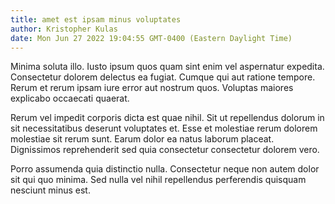 ```yaml
---
title: amet est ipsam minus voluptates
author: Kristopher Kulas
date: Mon Jun 27 2022 19:04:55 GMT-0400 (Eastern Daylight Time)
---
```

Minima soluta illo. Iusto ipsum quos quam sint enim vel aspernatur expedita. Consectetur dolorem delectus ea fugiat. Cumque qui aut ratione tempore. Rerum et rerum ipsam iure error aut nostrum quos. Voluptas maiores explicabo occaecati quaerat.

 Rerum vel impedit corporis dicta est quae nihil. Sit ut repellendus dolorum in sit necessitatibus deserunt voluptates et. Esse et molestiae rerum dolorem molestiae sit rerum sunt. Earum dolor ea natus laborum placeat. Dignissimos reprehenderit sed quia consectetur consectetur dolorem vero.

 Porro assumenda quia distinctio nulla. Consectetur neque non autem dolor sit qui quo minima. Sed nulla vel nihil repellendus perferendis quisquam nesciunt minus est.